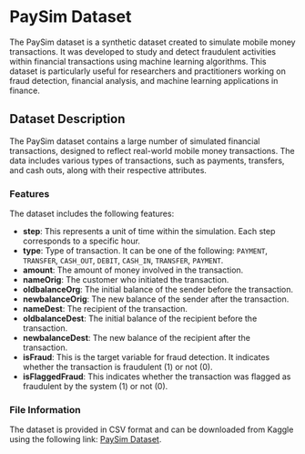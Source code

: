 # PaySim Dataset

The PaySim dataset is a synthetic dataset created to simulate mobile money transactions. It was developed to study and detect fraudulent activities within financial transactions using machine learning algorithms. This dataset is particularly useful for researchers and practitioners working on fraud detection, financial analysis, and machine learning applications in finance.

## Dataset Description

The PaySim dataset contains a large number of simulated financial transactions, designed to reflect real-world mobile money transactions. The data includes various types of transactions, such as payments, transfers, and cash outs, along with their respective attributes.

### Features

The dataset includes the following features:

- **step**: This represents a unit of time within the simulation. Each step corresponds to a specific hour.
- **type**: Type of transaction. It can be one of the following: `PAYMENT`, `TRANSFER`, `CASH_OUT`, `DEBIT`, `CASH_IN`, `TRANSFER`, `PAYMENT`.
- **amount**: The amount of money involved in the transaction.
- **nameOrig**: The customer who initiated the transaction.
- **oldbalanceOrg**: The initial balance of the sender before the transaction.
- **newbalanceOrig**: The new balance of the sender after the transaction.
- **nameDest**: The recipient of the transaction.
- **oldbalanceDest**: The initial balance of the recipient before the transaction.
- **newbalanceDest**: The new balance of the recipient after the transaction.
- **isFraud**: This is the target variable for fraud detection. It indicates whether the transaction is fraudulent (1) or not (0).
- **isFlaggedFraud**: This indicates whether the transaction was flagged as fraudulent by the system (1) or not (0).

### File Information

The dataset is provided in CSV format and can be downloaded from Kaggle using the following link: [PaySim Dataset](https://www.kaggle.com/datasets/ealaxi/paysim1/data).
